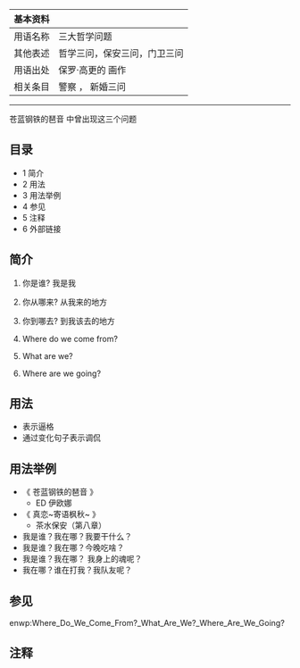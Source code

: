 |  **基本资料**  ||
|---|---|
|用语名称  |  三大哲学问题   |
|其他表述  |  哲学三问，保安三问，门卫三问   |
|用语出处  |  保罗·高更的  画作   |
|相关条目  |  警察  ，  新婚三问   |
---  
苍蓝钢铁的琶音  中曾出现这三个问题  
  
##  目录

  * 1  简介 
  * 2  用法 
  * 3  用法举例 
  * 4  参见 
  * 5  注释 
  * 6  外部链接 

##  简介

  1. 你是谁?  我是我 
  2. 你从哪来?  从我来的地方 
  3. 你到哪去?  到我该去的地方 

  1. Where do we come from? 
  2. What are we? 
  3. Where are we going? 

##  用法

  * 表示逼格 
  * 通过变化句子表示调侃 

##  用法举例

  * 《  苍蓝钢铁的琶音  》 
    * ED  伊欧娜 
  * 《  真恋~寄语枫秋~  》 
    * 茶水保安（第八章） 
  * 我是谁？我在哪？我要干什么？ 
  * 我是谁？我在哪？今晚吃啥？ 
  * 我是谁？我在哪？  我身上的魂呢？ 
  * 我在哪？谁在打我？我队友呢？ 

##  参见

enwp:Where_Do_We_Come_From?_What_Are_We?_Where_Are_We_Going?

##  注释